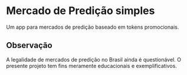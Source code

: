 # Mercado de Predição simples

Um app para mercados de predição baseado em tokens promocionais.

## Observação

A legalidade de mercados de predição no Brasil ainda é questionável. O presente projeto tem fins meramente educacionais e exemplificativos.

